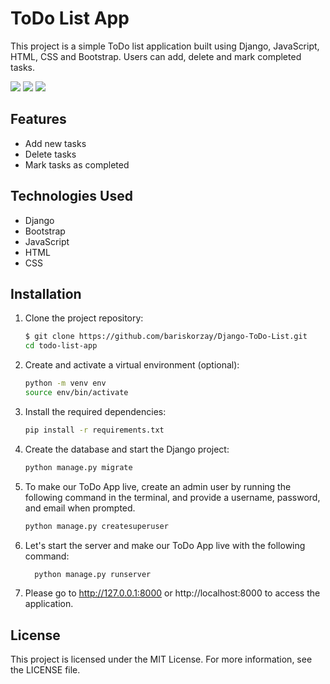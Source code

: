 # ToDo List App

This project is a simple ToDo list application built using Django, JavaScript, HTML, CSS and Bootstrap. Users can add, delete and mark completed tasks.

<img src="https://www.linkpicture.com/q/django-todo-list-tamamlanmis.jpg" type="image">
<img src="https://www.linkpicture.com/q/todo-list-register.jpg" type="image">
<img src="https://www.linkpicture.com/q/todo-list-login.jpg" type="image">


## Features

- Add new tasks
- Delete tasks
- Mark tasks as completed

## Technologies Used
- Django
- Bootstrap
- JavaScript
- HTML
- CSS

## Installation

1. Clone the project repository:

   ```bash
   $ git clone https://github.com/bariskorzay/Django-ToDo-List.git
   cd todo-list-app

2. Create and activate a virtual environment (optional):
   ```bash
   python -m venv env
   source env/bin/activate

3. Install the required dependencies:
   ```bash
   pip install -r requirements.txt

4. Create the database and start the Django project:
   ```bash
   python manage.py migrate

5. To make our ToDo App live, create an admin user by running the following command in the terminal, and provide a username, password, and email when prompted.
   ```bash
   python manage.py createsuperuser

6. Let's start the server and make our ToDo App live with the following command:
    ```bash
      python manage.py runserver

7. Please go to http://127.0.0.1:8000 or http://localhost:8000 to access the application.



## License
This project is licensed under the MIT License. For more information, see the LICENSE file.


